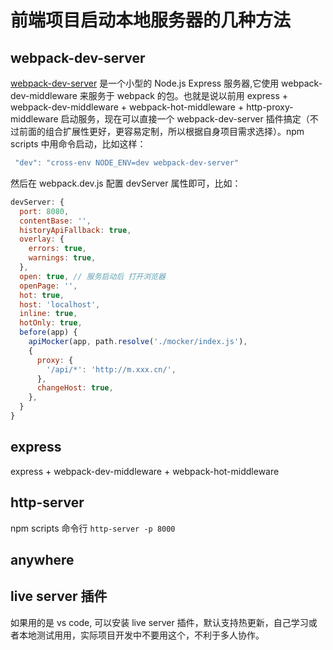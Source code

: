 # 前端项目启动本地服务器的几种方法

## webpack-dev-server
[webpack-dev-server](https://www.webpackjs.com/configuration/dev-server/) 是一个小型的 Node.js Express 服务器,它使用 webpack-dev-middleware 来服务于 webpack 的包。也就是说以前用 express + webpack-dev-middleware + webpack-hot-middleware + http-proxy-middleware 启动服务，现在可以直接一个 webpack-dev-server 插件搞定（不过前面的组合扩展性更好，更容易定制，所以根据自身项目需求选择）。npm scripts 中用命令启动，比如这样：  
```js
 "dev": "cross-env NODE_ENV=dev webpack-dev-server"
```
然后在 webpack.dev.js 配置 devServer 属性即可，比如：
```js
devServer: {
  port: 8080,
  contentBase: '',
  historyApiFallback: true,
  overlay: {
    errors: true,
    warnings: true,
  },
  open: true, // 服务启动后 打开浏览器
  openPage: '',
  hot: true,
  host: 'localhost',
  inline: true,
  hotOnly: true,
  before(app) {
    apiMocker(app, path.resolve('./mocker/index.js'),
    {
      proxy: {
        '/api/*': 'http://m.xxx.cn/',
      },
      changeHost: true,
    },
  }
}
```

## express
express + webpack-dev-middleware + webpack-hot-middleware

## http-server
npm scripts 命令行 `http-server -p 8000`

## anywhere

## live server 插件
如果用的是 vs code, 可以安装 live server 插件，默认支持热更新，自己学习或者本地测试用用，实际项目开发中不要用这个，不利于多人协作。